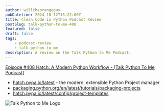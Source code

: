```yaml
---
author: willtheorangeguy
pubDatetime: 2024-10-12T15:22:00Z
title: Clean Code in Python Podcast Review
postSlug: talk-python-to-me-408
featured: false
draft: false
tags:
    - podcast-review
    - talk-python-to-me
description: A review on the Talk Python to Me Podcast.
---
```


[Episode #408 Hatch: A Modern Python Workflow - [Talk Python To Me Podcast]](https://talkpython.fm/episodes/show/408/hatch-a-modern-python-workflow)

- [hatch.pypa.io/latest](https://hatch.pypa.io/latest/) - the modern, extensible Python Project manager
- [packaging.python.org/en/latest/tutorials/packaging-projects](https://packaging.python.org/en/latest/tutorials/packaging-projects/)
- [hatch.pypa.io/latest/config/project-templates](https://hatch.pypa.io/latest/config/project-templates/)

![Talk Python to Me Logo](https://is1-ssl.mzstatic.com/image/thumb/Podcasts221/v4/6c/5d/00/6c5d001b-99f2-1312-ef93-d0791d6aca54/mza_17000424926567884148.jpg/300x300bb.webp)
